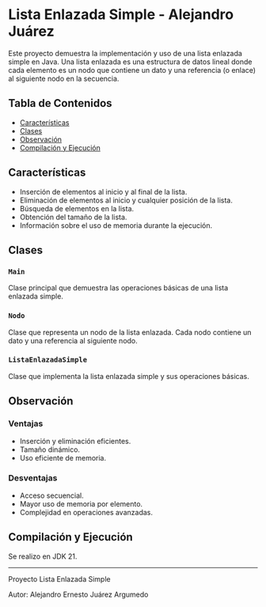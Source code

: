 # Lista Enlazada Simple - Alejandro Juárez

Este proyecto demuestra la implementación y uso de una lista enlazada simple en Java. Una lista enlazada es una estructura de datos lineal donde cada elemento es un nodo que contiene un dato y una referencia (o enlace) al siguiente nodo en la secuencia.

## Tabla de Contenidos
- [Características](#características)
- [Clases](#clases)
- [Observación](#observación)
- [Compilación y Ejecución](#compilaciónyejecución)

## Características

- Inserción de elementos al inicio y al final de la lista.
- Eliminación de elementos al inicio y cualquier posición de la lista.
- Búsqueda de elementos en la lista.
- Obtención del tamaño de la lista.
- Información sobre el uso de memoria durante la ejecución.

## Clases

### `Main`
Clase principal que demuestra las operaciones básicas de una lista enlazada simple.

### `Nodo`
Clase que representa un nodo de la lista enlazada. Cada nodo contiene un dato y una referencia al siguiente nodo.

### `ListaEnlazadaSimple`
Clase que implementa la lista enlazada simple y sus operaciones básicas.

## Observación

### Ventajas
- Inserción y eliminación eficientes.
- Tamaño dinámico.
- Uso eficiente de memoria.

### Desventajas
- Acceso secuencial.
- Mayor uso de memoria por elemento.
- Complejidad en operaciones avanzadas.

## Compilación y Ejecución
Se realizo en JDK 21.

***
Proyecto Lista Enlazada Simple

Autor: Alejandro Ernesto Juárez Argumedo
